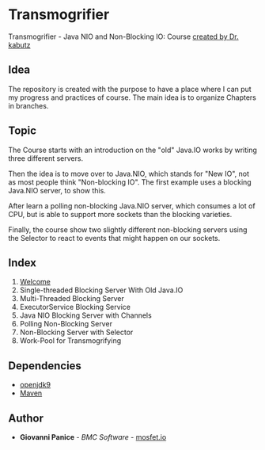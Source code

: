 # Transmogrifier

Transmogrifier - Java NIO and Non-Blocking IO: Course [created by Dr. kabutz](https://javaspecialists.teachable.com/p/java-nio-and-non-blocking-io-with-the-transmogrifier-and-design-patterns)

## Idea

The repository is created with the purpose to have a place where I can put my progress and practices of course. The main idea is to organize Chapters in branches.

## Topic

The Course starts with an introduction on the "old" Java.IO works by writing three different servers.

Then the idea is to move over to Java.NIO, which stands for "New IO", not as most people think "Non-blocking IO". The first example uses a blocking Java.NIO server, to show this.

After learn a polling non-blocking Java.NIO server, which consumes a lot of CPU, but is able to support more sockets than the blocking varieties.

Finally, the course show two slightly different non-blocking servers using the Selector to react to events that might happen on our sockets. 

## Index

1. [Welcome](https://github.com/kmos/transmogrifier.git)
2. Single-threaded Blocking Server With Old Java.IO
3. Multi-Threaded Blocking Server
4. ExecutorService Blocking Service
5. Java NIO Blocking Server with Channels
6. Polling Non-Blocking Server
7. Non-Blocking Server with Selector
8. Work-Pool for Transmogrifying

## Dependencies

* [openjdk9](https://openjdk.java.net/projects/jdk9/)
* [Maven](https://maven.apache.org/)

## Author

* **Giovanni Panice** - *BMC Software* - [mosfet.io](https://mosfet.io)

